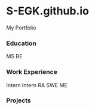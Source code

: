# S-EGK.github.io
My Portfolio

### Education
MS
BE

### Work Experience
Intern
Intern
RA
SWE
ME

### Projects
